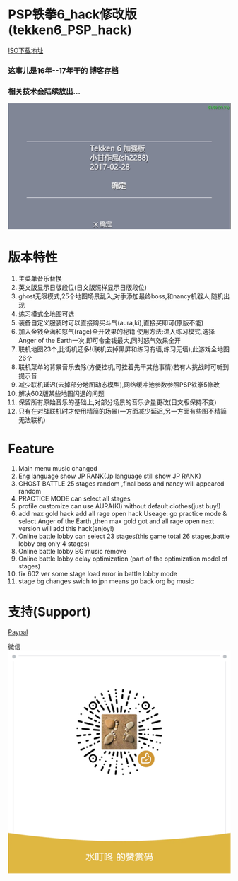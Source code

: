 # PSP铁拳6_hack修改版(tekken6_PSP_hack)
[ISO下载地址](https://github.com/sh2288/tekken6_PSP_hack/releases)
### 这事儿是16年--17年干的 [博客存档](https://blog.sina.com.cn/sh2288)
### 相关技术会陆续放出...
![](img/ULUS10466_00000.jpg)
# 版本特性

1. 主菜单音乐替换
2. 英文版显示日版段位(日文版照样显示日版段位)
3. ghost无限模式,25个地图场景乱入,对手添加最终boss,和nancy机器人,随机出现
4. 练习模式全地图可选
5. 装备自定义服装时可以直接购买斗气(aura,ki),直接买即可(原版不能) 
6. 加入金钱全满和怒气(rage)全开效果的秘籍
使用方法:进入练习模式,选择Anger of the Earth一次,即可令金钱最大,同时怒气效果全开
7. 联机地图23个,比街机还多!(联机去掉黑屏和练习有墙,练习无墙),此游戏全地图26个
8. 联机菜单的背景音乐去除(方便挂机,可挂着先干其他事情)若有人挑战时可听到提示音
9. 减少联机延迟(去掉部分地图动态模型),网络缓冲池参数参照PSP铁拳5修改 
10. 解决602版某些地图闪退的问题
11. 保留所有原始音乐的基础上,对部分场景的音乐少量更改(日文版保持不变)
12. 只有在对战联机时才使用精简的场景(一方面减少延迟,另一方面有些图不精简无法联机)
# Feature
1. Main menu music changed
2. Eng language show JP RANK(Jp language still show JP RANK)
3. GHOST BATTLE 25 stages random ,final boss and nancy will appeared random
4. PRACTICE MODE can select all stages
5. profile customize can use AURA(KI) without default clothes(just buy!)
6. add max gold hack add all rage open hack
Useage:
go practice mode & select Anger of the Earth ,then max gold got and all rage open
next version will add this hack(enjoy!)
7. Online battle lobby can select 23 stages(this game total 26 stages,battle lobby org only 4 stages)
8. Online battle lobby BG music remove
9. Online battle lobby delay optimization (part of the optimization model of stages)
10. fix 602 ver some stage load error in battle lobby mode
11. stage bg changes swich to jpn means go back org bg music

# 支持(Support)
[Paypal](https://paypal.me/sh228800?country.x=C2&locale.x=zh_XC)

微信
![](img/QQ%E5%9B%BE%E7%89%8720230621092407.png)

